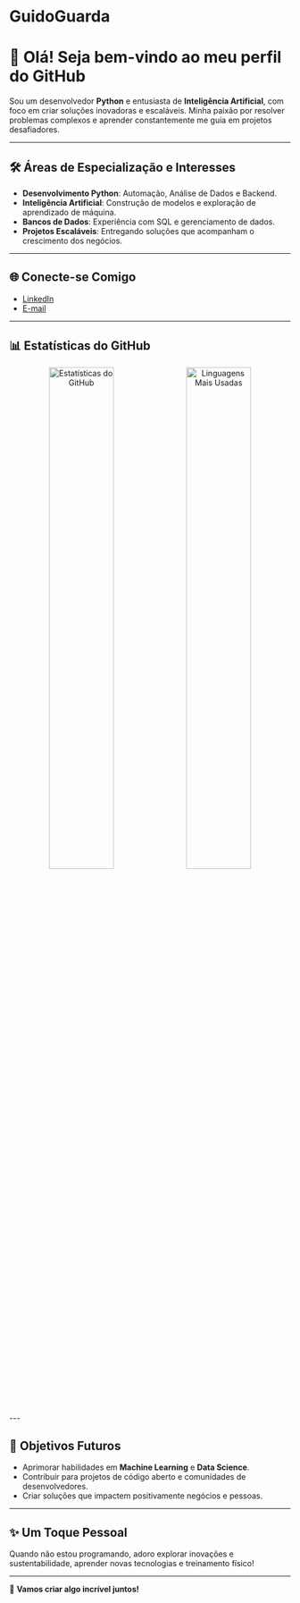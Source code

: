 # GuidoGuarda

# 👋 Olá! Seja bem-vindo ao meu perfil do GitHub  

Sou um desenvolvedor **Python** e entusiasta de **Inteligência Artificial**, com foco em criar soluções inovadoras e escaláveis. Minha paixão por resolver problemas complexos e aprender constantemente me guia em projetos desafiadores.

---

## 🛠️ Áreas de Especialização e Interesses  
- **Desenvolvimento Python**: Automação, Análise de Dados e Backend.  
- **Inteligência Artificial**: Construção de modelos e exploração de aprendizado de máquina.  
- **Bancos de Dados**: Experiência com SQL e gerenciamento de dados.  
- **Projetos Escaláveis**: Entregando soluções que acompanham o crescimento dos negócios.  

---

## 🌐 Conecte-se Comigo  
- [LinkedIn](https://www.linkedin.com/in/guido-f-guarda-a6741b66/)  
- [E-mail](guidodevia@gmail.com)  

---

## 📊 Estatísticas do GitHub  
<!-- stats start -->
<div align="center">
  <img src="https://github-readme-stats.vercel.app/api?username=GuidoGuarda&show_icons=true&theme=radical" alt="Estatísticas do GitHub" width="48%"/>  
  <img src="https://github-readme-stats.vercel.app/api/top-langs/?username=GuidoGuarda&layout=compact&theme=radical" alt="Linguagens Mais Usadas" width="48%"/>  
</div>
<!-- stats end -->
---

## 🎯 Objetivos Futuros  
- Aprimorar habilidades em **Machine Learning** e **Data Science**.  
- Contribuir para projetos de código aberto e comunidades de desenvolvedores.  
- Criar soluções que impactem positivamente negócios e pessoas.

---

## ✨ Um Toque Pessoal  
Quando não estou programando, adoro explorar inovações e sustentabilidade, aprender novas tecnologias e treinamento físico!

---

🚀 **Vamos criar algo incrível juntos!**
